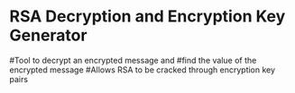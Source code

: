 # RSA Decryption and Encryption Key Generator
#Tool to decrypt an encrypted message and 
#find the value of the encrypted message
#Allows RSA to be cracked through encryption key pairs
